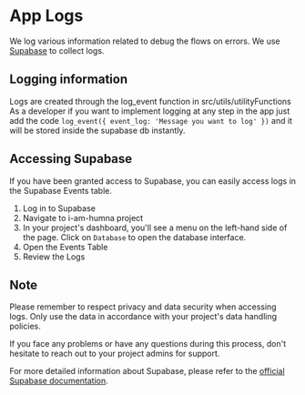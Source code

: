 # App Logs

We log various information related to debug the flows on errors.
We use [Supabase](https://supabase.io/) to collect logs.

## Logging information

Logs are created through the log_event function in src/utils/utilityFunctions
As a developer if you want to implement logging at any step in the app just add the code `log_event({ event_log: 'Message you want to log' })` and it will be stored inside the supabase db instantly.


## Accessing Supabase

If you have been granted access to Supabase, you can easily access logs in the Supabase Events table. 

1. Log in to Supabase
2. Navigate to i-am-humna project
3. In your project's dashboard, you'll see a menu on the left-hand side of the page. Click on `Database` to open the database interface.
4. Open the Events Table
5. Review the Logs

## Note

Please remember to respect privacy and data security when accessing logs. Only use the data in accordance with your project's data handling policies.

If you face any problems or have any questions during this process, don't hesitate to reach out to your project admins for support.

For more detailed information about Supabase, please refer to the [official Supabase documentation](https://supabase.io/docs).

